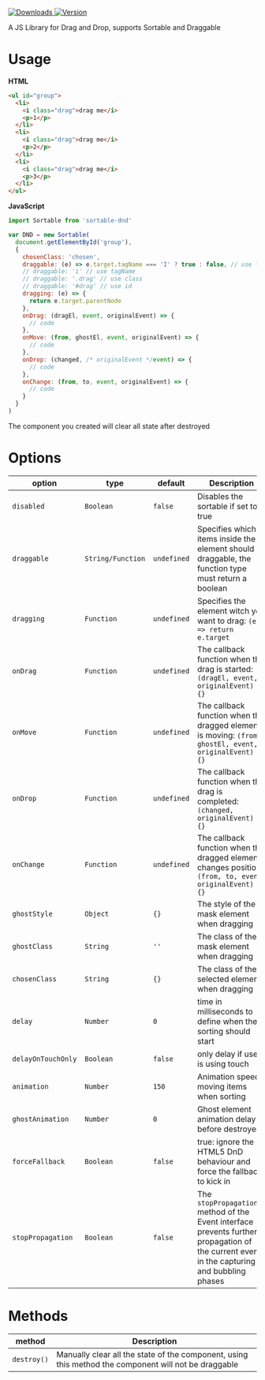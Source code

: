 <p>
  <a href="https://npm-stat.com/charts.html?package=sortable-dnd">
    <img alt="Downloads" src="https://img.shields.io/npm/dm/sortable-dnd.svg">
  </a>
  <a href="https://www.npmjs.com/package/sortable-dnd">
    <img alt="Version" src="https://img.shields.io/npm/v/sortable-dnd.svg"/>
  </a>
</p>



A JS Library for Drag and Drop, supports Sortable and Draggable

# Usage

**HTML**
```html
<ul id="group">
  <li>
    <i class="drag">drag me</i>
    <p>1</p>
  </li>
  <li>
    <i class="drag">drag me</i>
    <p>2</p>
  </li>
  <li>
    <i class="drag">drag me</i>
    <p>3</p>
  </li>
</ul>
```

**JavaScript**
```js
import Sortable from 'sortable-dnd'

var DND = new Sortable(
  document.getElementById('group'),
  {
    chosenClass: 'chosen',
    draggable: (e) => e.target.tagName === 'I' ? true : false, // use function
    // draggable: 'i' // use tagName 
    // draggable: '.drag' // use class
    // draggable: '#drag' // use id
    dragging: (e) => {
      return e.target.parentNode
    },
    onDrag: (dragEl, event, originalEvent) => {
      // code
    },
    onMove: (from, ghostEl, event, originalEvent) => {
      // code
    },
    onDrop: (changed, /* originalEvent */event) => {
      // code
    },
    onChange: (from, to, event, originalEvent) => {
      // code
    }
  }
)
```

The component you created will clear all state after destroyed


# Options

|     **option**    |      **type**     | **default** | **Description** |
|-------------------|-------------------|-------------|--------------|
| `disabled`        | `Boolean`         | `false`     | Disables the sortable if set to true |
| `draggable`       | `String/Function` | `undefined` | Specifies which items inside the element should be draggable, the function type must return a boolean |
| `dragging`        | `Function`        | `undefined` | Specifies the element witch you want to drag: `(e) => return e.target` |
| `onDrag`          | `Function`        | `undefined` | The callback function when the drag is started: `(dragEl, event, originalEvent) => {}` |
| `onMove`          | `Function`        | `undefined` | The callback function when the dragged element is moving: `(from, ghostEl, event, originalEvent) => {}` |
| `onDrop`          | `Function`        | `undefined` | The callback function when the drag is completed: `(changed, originalEvent) => {}` |
| `onChange`        | `Function`        | `undefined` | The callback function when the dragged element changes position: `(from, to, event, originalEvent) => {}` |
| `ghostStyle`      | `Object`          | `{}`        | The style of the mask element when dragging |
| `ghostClass`      | `String`          | `''`        | The class of the mask element when dragging |
| `chosenClass`     | `String`          | `{}`        | The class of the selected element when dragging |
| `delay`           | `Number`          | `0`         | time in milliseconds to define when the sorting should start |
| `delayOnTouchOnly`| `Boolean`         | `false`     | only delay if user is using touch |
| `animation`       | `Number`          | `150`       | Animation speed moving items when sorting |
| `ghostAnimation`  | `Number`          | `0`         | Ghost element animation delay before destroyed |
| `forceFallback`   | `Boolean`         | `false`     | true: ignore the HTML5 DnD behaviour and force the fallback to kick in |
| `stopPropagation` | `Boolean`         | `false`     | The `stopPropagation()` method of the Event interface prevents further propagation of the current event in the capturing and bubbling phases |

# Methods

| **method** | **Description** |
|--------------|--------------|
| `destroy()` | Manually clear all the state of the component, using this method the component will not be draggable |